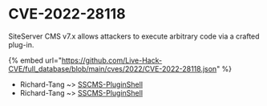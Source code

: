 # CVE-2022-28118

SiteServer CMS v7.x allows attackers to execute arbitrary code via a crafted plug-in.

{% embed url="https://github.com/Live-Hack-CVE/full_database/blob/main/cves/2022/CVE-2022-28118.json" %}


* Richard-Tang ~> [SSCMS-PluginShell](https://www.alice-snow.ru/2022/database/cve-2022-28118/sscms-pluginshell-richard-tang)
* Richard-Tang ~> [SSCMS-PluginShell](https://www.alice-snow.ru/2022/database/cve-2022-28118/sscms-pluginshell-richard-tang)